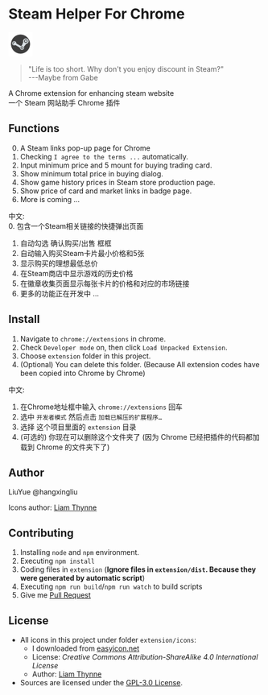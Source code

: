 # Steam Helper For Chrome

![Gabe is so happy!](extension/icons/48.png)

> "Life is too short. Why don't you enjoy discount in Steam?"  
> ---Maybe from Gabe

A Chrome extension for enhancing steam website   
一个 Steam 网站助手 Chrome 插件

## Functions

0. A Steam links pop-up page for Chrome
1. Checking `I agree to the terms ...` automatically.
2. Input minimum price and 5 mount for buying trading card.
3. Show minimum total price in buying dialog.
4. Show game history prices in Steam store production page.
5. Show price of card and market links in badge page.
6. More is coming ...  

中文:   
0. 包含一个Steam相关链接的快捷弹出页面
1. 自动勾选 确认购买/出售 框框
2. 自动输入购买Steam卡片最小价格和5张
3. 显示购买的理想最低总价
4. 在Steam商店中显示游戏的历史价格
5. 在徽章收集页面显示每张卡片的价格和对应的市场链接
6. 更多的功能正在开发中 ...

## Install

1. Navigate to `chrome://extensions` in chrome.
2. Check `Developer mode` on, then click `Load Unpacked Extension`.
3. Choose `extension` folder in this project.
4. (Optional) You can delete this folder. (Because All extension codes have been copied into Chrome by Chrome)

中文:   
1. 在Chrome地址框中输入 `chrome://extensions` 回车
2. 选中 `开发者模式` 然后点击 `加载已解压的扩展程序…`
3. 选择 这个项目里面的 `extension` 目录
4. (可选的) 你现在可以删除这个文件夹了 (因为 Chrome 已经把插件的代码都加载到 Chrome 的文件夹下了) 

## Author

LiuYue @hangxingliu

Icons author: [Liam Thynne][IconAuthorWebsite]

## Contributing

1. Installing `node` and `npm` environment.
2. Executing `npm install`
3. Coding files in `extension` (**Ignore files in `extension/dist`. Because they were generated by automatic script**)
4. Executing `npm run build`/`npm run watch` to build scripts
5. Give me [Pull Request][PR]

## License

- All icons in this project under folder `extension/icons`:
	- I downloaded from [easyicon.net][IconFrom]
	- License: *Creative Commons Attribution-ShareAlike 4.0 International License*
	- Author: [Liam Thynne][IconAuthorWebsite]
- Sources are licensed under the [GPL-3.0 License](LICENSE).

[IconFrom]: http://www.easyicon.net/1194568-com_valvesoftware_Steam_icon.html
[IconAuthorWebsite]: https://dribbble.com/liamthynne
[PR]: https://github.com/hangxingliu/steam-helper-for-chrome/pulls
